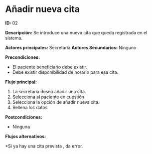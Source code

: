 # Añadir nueva cita

**ID:** 02

**Descripción:** Se introduce una nueva cita que queda registrada en el sistema.

**Actores principales:** Secretaria
**Actores Secundarios:** Ninguno

**Precondiciones:**
* El paciente beneficiario debe existir.
* Debe existir disponibilidad de horario para esa cita.

**Flujo principal:**
1. La secretaria desea añadir una cita.
2. Selecciona al paciente en cuestión
3. Selecciona la opción de añadir nueva cita.
4. Rellena los datos

**Postcondiciones:**

* Ninguna

**Flujos alternativos:**

*Si  ya hay una cita prevista , da error.

